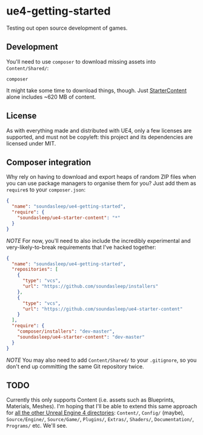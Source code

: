 ue4-getting-started
===================

Testing out open source development of games.

## Development

You'll need to use `composer` to download missing assets into `Content/Shared/`:

```
composer
```

It might take some time to download things, though.
Just [StarterContent](https://github.com/soundasleep/ue4-starter-content) alone includes ~620 MB of content.

## License

As with everything made and distributed with UE4, only a few licenses are supported, and must not be copyleft: this project and its dependencies are licensed under MIT.

## Composer integration

Why rely on having to download and export heaps of random ZIP files when you can use package managers to organise them for you? Just add them as `require`s to your `composer.json`:

```json
{
  "name": "soundasleep/ue4-getting-started",
  "require": {
    "soundasleep/ue4-starter-content": "*"
  }
}
```

*NOTE* For now, you'll need to also include the incredibly experimental and very-likely-to-break requirements that I've hacked together:

```json
{
  "name": "soundasleep/ue4-getting-started",
  "repositories": [
    {
      "type": "vcs",
      "url": "https://github.com/soundasleep/installers"
    },
    {
      "type": "vcs",
      "url": "https://github.com/soundasleep/ue4-starter-content"
    }
  ],
  "require": {
    "composer/installers": "dev-master",
    "soundasleep/ue4-starter-content": "dev-master"
  }
}
```

*NOTE* You may also need to add `Content/Shared/` to your `.gitignore`, so you don't end up committing
the same Git repository twice.

## TODO

Currently this only supports Content (i.e. assets such as Blueprints, Materials, Meshes).
I'm hoping that I'll be able to extend this same approach for
[all the other Unreal Engine 4 directories](https://docs.unrealengine.com/latest/INT/Engine/Basics/DirectoryStructure/index.html):
`Content/`, `Config/` (maybe), `Source/Engine/`, `Source/Game/`, `Plugins/`,
`Extras/`, `Shaders/`, `Documentation/`, `Programs/` etc. We'll see.
